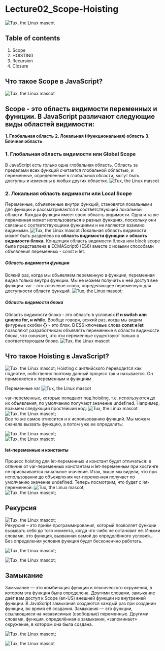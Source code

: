 # Lecture02_Scope-Hoisting
![Tux, the Linux mascot](/imges/heading.png)
## Table of contents
1. Scope
3. HOISTING
3. Recursion
4. Closure

## **Что такое Scope в JavaScript?**
![Tux, the Linux mascot](/imges/js.jpg)
## Scope - это область видимости переменных и функции. В JavaScript различают следующие виды областей видимости:
**1. Глобальная область**
**2. Локальная (Функциональная) область**
**3. Блочная область**

### 1. Глобальная область видимости или Global Scope
В JavaScript есть только одна глобальная область. Область за пределами всех функций считается глобальной областью, и переменные, определенные в глобальной области, могут быть доступны и изменены в любых других областях.
![Tux, the Linux mascot](/imges/global.png)

### 2. Локальная область видимости или Local Scope
Переменные, объявленные внутри функций, становятся локальными для функции и рассматриваются в соответствующей локальной области. Каждая функция имеет свою область видимости. Одна и та же переменная может использоваться в разных функциях, поскольку они связаны с соответствующими функциями и не являются взаимно видимыми.
![Tux, the Linux mascot](/imges/global%20%2B%20local.png)
Локальная область видимости может быть разделена на **область видимости функции** и **область видимости блока.** Концепция область видимости блока или block scope была представлена в ECMAScript6 (ES6) вместе с новыми способами объявления переменных - const и let.
##### Область видимости функции
Всякий раз, когда мы объявляем переменную в функции, переменная видна только внутри функции. Мы не можем получить к ней доступ вне функции. var - это ключевое слово, определяющее переменную для доступности области функций.
![Tux, the Linux mascot](/imges/local.png);
##### Область видимости блока
Область видимости блока - это область в условиях **if и switch или циклов for, и while.** Вообще говоря, всякий раз, когда мы видим фигурные скобки **{}** - это блок. В ES6 ключевые слова **const и let** позволяют разработчикам объявлять переменные в области видимости блока, что означает, что эти переменные существуют только в соответствующем блоке.
![Tux, the Linux mascot](/imges/%D0%B1%D0%BB%D0%BE%D0%BA.png)

## **Что такое Hoisting в JavaScript?**
![Tux, the Linux mascot](/imges/Hoisting.png);
Hoisting с английского переводится как поднятие, ообственно поэтому данный процесс так и называется. Он применяется к переменным и функциям
<br>

Переменные var
![Tux, the Linux mascot](/imges/hoisting%20with%20var.png)

var-переменные, которые попадают под hoisting, т.е. используются до их объявления, по умолчанию получают значение undefined. Например, возьмем следующий простейший код:
![Tux, the Linux mascot](/imges/var.png) <br>
![Tux, the Linux mascot](/imges/var2.png);
<br>
Все то же самое относится и к использованию функций. Мы можем сначала вызвать функцию, а потом уже ее определить:

![Tux, the Linux mascot](/imges/func.png); <br>
![Tux, the Linux mascot](/imges/func2.png) <br>
#### let-переменные и константы
Процесс hoisting для let-переменных и констант будет отличаться: в отличие от var-переменных константам и let-переменным при хостинге не присваивается начальное значение. Итак, выше мы видели, что при использовании до объеявления var-переменная получает по умолчанию значение undefined. Теперь посмотрим, что будет с let-переменной:
![Tux, the Linux mascot](/imges/let%20and%20const.png); <br>
![Tux, the Linux mascot](/imges/condt.png);

## Рекурсия
![Tux, the Linux mascot](/imges/recursion.jpg);
<br>
Рекурсия – это приём программирования, который позволяет функции вызывать себя до того момента, когда что-либо не остановит её. Иными словами, это функция, вызванная самой до определённого условия... Без определения условия функция будет бесконенчно работать.

![Tux, the Linux mascot](/imges/%D0%A0%D0%B5%D0%BA%D1%83%D1%80%D1%81%D0%B8%D1%8F.png);
<br>

![Tux, the Linux mascot](/imges/factorial.png);
<br>

## Замыкание
Замыкание — это комбинация функции и лексического окружения, в котором эта функция была определена. Другими словами, замыкание даёт вам доступ к Scope (en-US) внешней функции из внутренней функции. В JavaScript замыкания создаются каждый раз при создании функции, во время её создания.
Замыкания — это функции, ссылающиеся на независимые (свободные) переменные. Другими словами, функция, определённая в замыкании, «запоминает» окружение, в котором она была создана.
<br>

![Tux, the Linux mascot](/imges/%D0%B7%D0%B0%D0%BC%D1%8B%D0%BA%D0%B0%D0%BD%D0%B8%D0%B5.png);
<br>

![Tux, the Linux mascot](/imges/closure.png)









